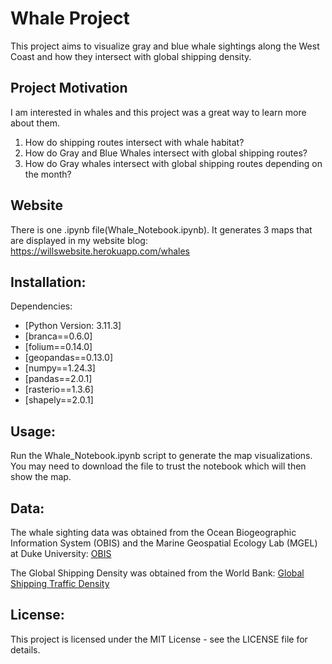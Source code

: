 # Whale Project

This project aims to visualize gray and blue whale sightings along the West Coast and how they intersect with global shipping density.

## Project Motivation

I am interested in whales and this project was a great way to learn more about them. 

1. How do shipping routes intersect with whale habitat?
2. How do Gray and Blue Whales intersect with global shipping routes?
3. How do Gray whales intersect with global shipping routes depending on the month?



## Website

There is one .ipynb file(Whale_Notebook.ipynb). It generates 3 maps that are displayed in my website blog: https://willswebsite.herokuapp.com/whales

## Installation:
Dependencies:
- [Python Version: 3.11.3]
- [branca==0.6.0]
- [folium==0.14.0]
- [geopandas==0.13.0]
- [numpy==1.24.3]
- [pandas==2.0.1]
- [rasterio==1.3.6]
- [shapely==2.0.1]




## Usage:
Run the Whale_Notebook.ipynb script to generate the map visualizations. You may need to download the file to trust the notebook which will then show the map.

## Data:
The whale sighting data was obtained from the Ocean Biogeographic Information System (OBIS) and the Marine Geospatial Ecology Lab (MGEL) at Duke University: [OBIS](https://seamap.env.duke.edu/)

The Global Shipping Density was obtained from the World Bank: [Global Shipping Traffic Density](https://datacatalog.worldbank.org/search/dataset/0037580/Global-Shipping-Traffic-Density)


## License:
This project is licensed under the MIT License - see the LICENSE file for details.


